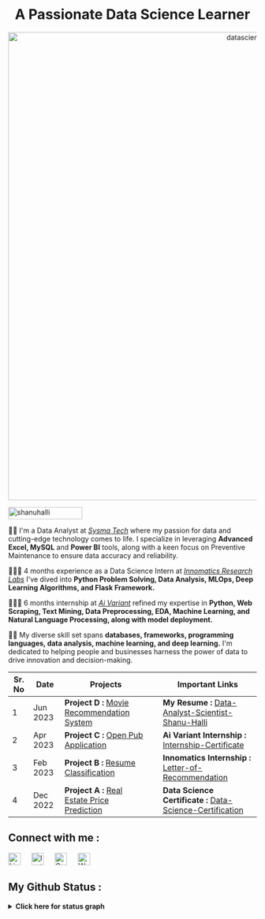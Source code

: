 <div>
  <h1 align="center">
    A Passionate Data Science Learner
  </h1>
  <p align="center"><img src="https://github.com/shanuhalli/shanuhalli/assets/109328924/d213c282-f07c-4722-a294-57b89612acd3" alt="datascience" width="950">
  </p>
  <p align="left"><img src="https://komarev.com/ghpvc/?username=shanuhalli&label=Profile%20views&color=0e75b6&style=flat" alt="shanuhalli" height="25" width="150">
  </p>
</div>

🔹💼 I'm a Data Analyst at *[Sysma Tech](https://www.sysmatech.com)* where my passion for data and cutting-edge technology comes to life. I specialize in leveraging **Advanced Excel, MySQL** and **Power BI** tools, along with a keen focus on Preventive Maintenance to ensure data accuracy and reliability.

🔹👨‍💻 4 months experience as a Data Science Intern at *[Innomatics Research Labs](http://www.innomatics.in)* I've dived into **Python Problem Solving, Data Analysis, MLOps, Deep Learning Algorithms, and Flask Framework.**

🔹👨‍💻 6 months internship at *[Ai Variant](https://aivariant.com)* refined my expertise in **Python, Web Scraping, Text Mining, Data Preprocessing, EDA, Machine Learning, and Natural Language Processing, along with model deployment.**

🔹👯 My diverse skill set spans **databases, frameworks, programming languages, data analysis, machine learning, and deep learning.** I'm dedicated to helping people and businesses harness the power of data to drive innovation and decision-making.

| Sr. No | Date     | Projects                                    |    | Important Links                             |
|-------|-----------|---------------------------------------------|----|---------------------------------------------|
| 1     | Jun 2023  | **Project D :** [Movie Recommendation System](https://github.com/shanuhalli/Project-Innomatics-Internship/tree/main/Fianl_Project%20Movie%20Recommender%20System) |  | **My Resume :** [Data-Analyst-Scientist-Shanu-Halli](https://drive.google.com/file/d/1smVR1u0OIrdqo287Q7Mgesamfc4HshBM/view?usp=sharing) |
| 2     | Apr 2023  | **Project C :** [Open Pub Application](https://github.com/shanuhalli/Project-Innomatics-Internship)  |  | **Ai Variant Internship :** [Internship-Certificate](https://drive.google.com/file/d/1Vci5-s4mh8cC47ksPQyu4zUbfC1gymyc/view?usp=sharing) |
| 3     | Feb 2023  | **Project B :** [Resume Classification](https://github.com/shanuhalli/Project-Resume-Classification) |  | **Innomatics Internship :** [Letter-of-Recommendation](https://drive.google.com/file/d/1ChU4aSoM737Eh9Cmp9kMvEaHArwv0wPs/view?usp=sharing) |
| 4     | Dec 2022  | **Project A :** [Real Estate Price Prediction](https://github.com/shanuhalli/Project-Real-Estate-Price-Prediction) |  | **Data Science Certificate :** [Data-Science-Certification](https://drive.google.com/file/d/1NCjNytTQYSxv1D5NrUTTRIDDnRsqKBFv/view?usp=sharing) |

## Connect with me :

<div>
  <p align="left">
  <a href="https://www.linkedin.com/in/shanuhalli" target="_blank"><img alt="LinkedIn" width="25px" src="https://cdn-icons-png.flaticon.com/512/3536/3536505.png"></a> &emsp;
  <a href="https://www.instagram.com/hallishanu" target="_blank"><img alt="Instagram" width="25px" src="https://cdn-icons-png.flaticon.com/512/1384/1384063.png"></a> &emsp;
  <a href="mailto:shanuhalli@gmail.com" target="_blank"><img alt="Gmail" width="25px" src="https://cdn-icons-png.flaticon.com/512/5968/5968534.png"></a> &emsp;
  <a href="https://api.whatsapp.com/send/?phone=%2B919860934650&text&type=phone_number&app_absent=0" target="_blank"><img alt="Whatsapp" width="25px" src="https://cdn-icons-png.flaticon.com/512/5968/5968841.png"></a>
  </p>
</div>

## My Github Status :

<details>
  <summary><b>Click here for status graph</b></summary>
  <br/>
  <p align="center">
    <a href="https://github.com/shanuhalli">
      <img src="https://github-readme-stats.vercel.app/api/top-langs/?username=shanuhalli&langs_count=10&title_color=f97316&text_color=000000&icon_color=6366f1&bg_color=ffffff&locale=en&custom_title=Most%20Used%20Languages" alt="Most Used Languages">
    </a>
  </p>
  <p align="center">
    <a href="http://www.github.com/shanuhalli">
      <img src="https://github-readme-stats.vercel.app/api?username=shanuhalli&show_icons=true&locale=en" alt="shanuhalli's GitHub Stats">
    </a>
    <a href="http://www.github.com/shanuhalli">
      <img src="https://github-readme-streak-stats.herokuapp.com/?user=shanuhalli&show_icons=true&locale=en" alt="shanuhalli's GitHub Streak Stats">
    </a>
  </p>
</details>
